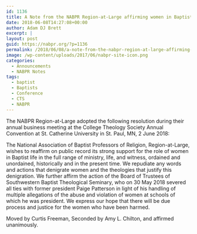```yaml
---
id: 1136
title: A Note from the NABPR Region-at-Large affirming women in Baptist Life
date: 2018-06-08T14:27:08+00:00
author: Adam DJ Brett
excerpt: |
layout: post
guid: https://nabpr.org/?p=1136
permalink: /2018/06/08/a-note-from-the-nabpr-region-at-large-affirming-women-in-baptist-life/
image: /wp-content/uploads/2017/06/nabpr-site-icon.png
categories:
  - Announcements
  - NABPR Notes
tags:
  - baptist
  - Baptists
  - Conference
  - CTS
  - NABPR
---
```

The NABPR Region-at-Large adopted the following resolution during their annual business meeting at the College Theology Society Annual Convention at St. Catherine University in St. Paul, MN, 2 June 2018:

The National Association of Baptist Professors of Religion, Region-at-Large, wishes to reaffirm on public record its strong support for the role of women in Baptist life in the full range of ministry, life, and witness, ordained and unordained, historically and in the present time. We repudiate any words and actions that denigrate women and the theologies that justify this denigration. We further affirm the action of the Board of Trustees of Southwestern Baptist Theological Seminary, who on 30 May 2018 severed all ties with former president Paige Patterson in light of his handling of multiple allegations of the abuse and violation of women at schools of which he was president. We express our hope that there will be due process and justice for the women who have been harmed.

Moved by Curtis Freeman, Seconded by Amy L. Chilton, and affirmed unanimously.
